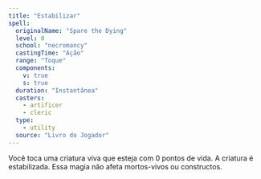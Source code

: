 ```yaml
---
title: "Estabilizar"
spell:
  originalName: "Spare the Dying"
  level: 0
  school: "necromancy"
  castingTime: "Ação"
  range: "Toque"
  components:
    v: true
    s: true
  duration: "Instantânea"
  casters:
    - artificer
    - cleric
  type:
    - utility
  source: "Livro do Jogador"
---
```


Você toca uma criatura viva que esteja com 0 pontos de vida. A criatura é estabilizada. Essa magia não afeta mortos-vivos ou constructos.
